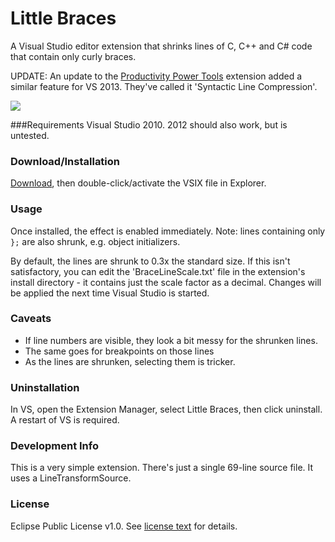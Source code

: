 # Little Braces
A Visual Studio editor extension that shrinks lines of C, C++ and C# code that contain only curly braces.  

UPDATE: An update to the [Productivity Power Tools](https://visualstudiogallery.msdn.microsoft.com/dbcb8670-889e-4a54-a226-a48a15e4cace) extension added a similar feature for VS 2013. They've called it 'Syntactic Line Compression'.  

![](http://lukesdm.github.com/little-braces/media/screenshot1.png)

###Requirements
Visual Studio 2010. 2012 should also work, but is untested.

### Download/Installation
[Download](http://github.com/lukesdm/little-braces/raw/master/Output/LittleBraces.vsix), then double-click/activate the VSIX file in Explorer.

### Usage
Once installed, the effect is enabled immediately. Note: lines containing only ```};``` are also shrunk, e.g. object initializers.

By default, the lines are shrunk to 0.3x the standard size. If this isn't satisfactory, you can edit the 'BraceLineScale.txt' file in the extension's install directory - it contains just the scale factor as a decimal. Changes will be applied the next time Visual Studio is started.

### Caveats
* If line numbers are visible, they look a bit messy for the shrunken lines.
* The same goes for breakpoints on those lines
* As the lines are shrunken, selecting them is tricker.

### Uninstallation
In VS, open the Extension Manager, select Little Braces, then click uninstall. A restart of VS is required.

### Development Info
This is a very simple extension. There's just a single 69-line source file. It uses a LineTransformSource.

### License
Eclipse Public License v1.0. See [license text](http://github.com/lukesdm/little-braces/raw/master/License.txt) for details.
